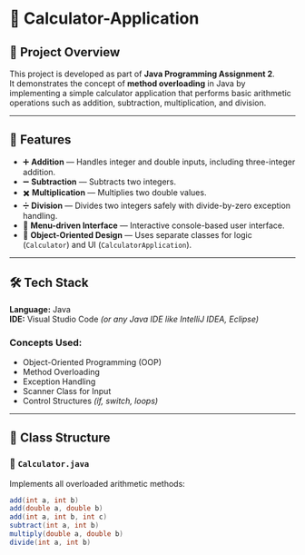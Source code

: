 # 🧮 Calculator-Application

## 🎯 Project Overview
This project is developed as part of **Java Programming Assignment 2**.  
It demonstrates the concept of **method overloading** in Java by implementing a simple calculator application that performs basic arithmetic operations such as addition, subtraction, multiplication, and division.

---

## 🧩 Features
- ➕ **Addition** — Handles integer and double inputs, including three-integer addition.  
- ➖ **Subtraction** — Subtracts two integers.  
- ✖️ **Multiplication** — Multiplies two double values.  
- ➗ **Division** — Divides two integers safely with divide-by-zero exception handling.  
- 🧠 **Menu-driven Interface** — Interactive console-based user interface.  
- 🧱 **Object-Oriented Design** — Uses separate classes for logic (`Calculator`) and UI (`CalculatorApplication`).

---

## 🛠 Tech Stack

**Language:** Java  
**IDE:** Visual Studio Code *(or any Java IDE like IntelliJ IDEA, Eclipse)*  

### Concepts Used:
- Object-Oriented Programming (OOP)  
- Method Overloading  
- Exception Handling  
- Scanner Class for Input  
- Control Structures *(if, switch, loops)*  

---

## 🧱 Class Structure

### 🔹 `Calculator.java`
Implements all overloaded arithmetic methods:
```java
add(int a, int b)
add(double a, double b)
add(int a, int b, int c)
subtract(int a, int b)
multiply(double a, double b)
divide(int a, int b)
